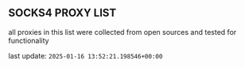 ## SOCKS4 PROXY LIST

all proxies in this list were collected from open sources and tested for functionality

last update: `2025-01-16 13:52:21.198546+00:00`